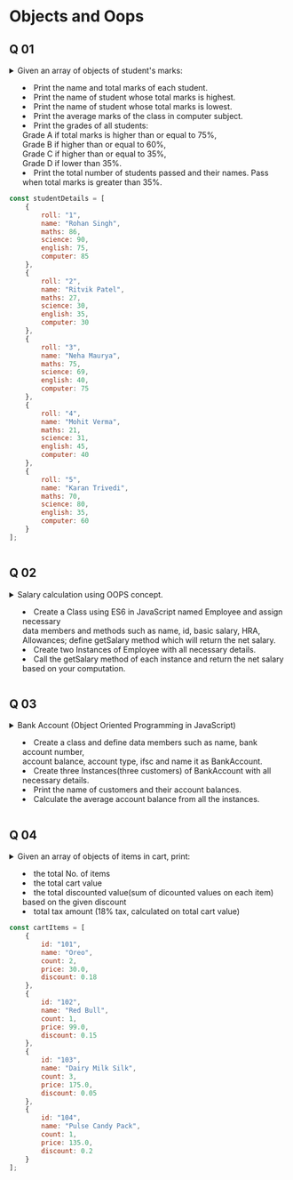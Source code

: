 # Objects and Oops

## Q 01


<!-- Question 1 -->

 <details>

  <summary>
      Given an array of objects of student's marks:

-   Print the name and total marks of each student.
-   Print the name of student whose total marks is highest.
-   Print the name of student whose total marks is lowest.
-   Print the average marks of the class in computer subject.
-   Print the grades of all students:  
     Grade A if total marks is higher than or equal to 75%,  
     Grade B if higher than or equal to 60%,  
     Grade C if higher than or equal to 35%,  
     Grade D if lower than 35%.
-   Print the total number of students passed and their names. Pass when total marks is greater than 35%.

```js script
const studentDetails = [
	{
		roll: "1",
		name: "Rohan Singh",
		maths: 86,
		science: 90,
		english: 75,
		computer: 85
	},
	{
		roll: "2",
		name: "Ritvik Patel",
		maths: 27,
		science: 30,
		english: 35,
		computer: 30
	},
	{
		roll: "3",
		name: "Neha Maurya",
		maths: 75,
		science: 69,
		english: 40,
		computer: 75
	},
	{
		roll: "4",
		name: "Mohit Verma",
		maths: 21,
		science: 31,
		english: 45,
		computer: 40
	},
	{
		roll: "5",
		name: "Karan Trivedi",
		maths: 70,
		science: 80,
		english: 35,
		computer: 60
	}
];
```

  </summary>


-  `index.js`

```javascript

const studentDetails = [
  {
    roll: "1",
    name: "Rohan Singh",
    maths: 86,
    science: 90,
    english: 75,
    computer: 85
  },
  {
    roll: "2",
    name: "Ritvik Patel",
    maths: 27,
    science: 30,
    english: 35,
    computer: 30
  },
  {
    roll: "3",
    name: "Neha Maurya",
    maths: 75,
    science: 69,
    english: 40,
    computer: 75
  },
  {
    roll: "4",
    name: "Mohit Verma",
    maths: 21,
    science: 31,
    english: 45,
    computer: 40
  },
  {
    roll: "5",
    name: "Karan Trivedi",
    maths: 70,
    science: 80,
    english: 35,
    computer: 60
  }
];

const studentTotalMarks = [];
const passList = [];

const prinitDetails = (students) => {
  for (let i = 0; i < students.length; i++) {
    totalMarks = students[i].english + students[i].computer + students[i].maths + students[i].science;
    studentTotalMarks.push(totalMarks)
    const grade = getGrades(totalMarks, students[i].name);
    console.log("Name: " + students[i].name);
    console.log("Total Marks: " + totalMarks);
    console.log("Grade: " + grade);
    console.log("---------")
  }
}

const highestMarks = (data) => {
  let highestMarks = data[0];
  let topper = studentDetails[0].name;
  for (let i = 1; i < data.length; i++) {
    if (data[i] > highestMarks) {
      highestMarks = data[i];
      topper = studentDetails[i].name;
    }
  }
  console.log("Highest Marks: " + topper);
}

const lowestMarks = (data) => {
  let lowestMarks = data[0];
  let name = studentDetails[0].name;
  for (let i = 1; i < data.length; i++) {
    if (data[i] < lowestMarks) {
      lowestMarks = data[i];
      name = studentDetails[i].name;
    }
  }
  console.log("Lowest Marks: " + name);
}

const averageMarksInComputer = (data) => {
  let totalMarksInSubject = 0;
  for (let i = 0; i < data.length; i++) {
    totalMarksInSubject += data[i].computer;
  }
  averageMarks = totalMarksInSubject / data.length;
  console.log("Average Marks in computer: " + averageMarks)
}

const getGrades = (marks, name) => {
  const percentage = marks / 400 * 100;
  if (percentage >= 75) {
    passList.push(name);
    return "A";
  }
  else if (percentage >= 60) {
    passList.push(name);
    return "B";
  }
  else if (percentage >= 35) {
    passList.push(name);
    return "C";
  }
  else return "D";

}

const passFail = () => {
  console.log("Number of Students Pass: " + passList.length);
  console.log("Name of Pass students: ");
  for (let i = 0; i < passList.length; i++) {
    console.log("  " + passList[i]);
  }

}

prinitDetails(studentDetails);
highestMarks(studentTotalMarks);
lowestMarks(studentTotalMarks);
averageMarksInComputer(studentDetails);
passFail();
 

// Name: Rohan Singh
// Total Marks: 336
// Grade: A
// ---------
// Name: Ritvik Patel
// Total Marks: 122
// Grade: D
// ---------
// Name: Neha Maurya
// Total Marks: 259
// Grade: B
// ---------
// Name: Mohit Verma
// Total Marks: 137
// Grade: D
// ---------
// Name: Karan Trivedi
// Total Marks: 245
// Grade: B
// ---------
// Highest Marks: Rohan Singh
// Lowest Marks: Ritvik Patel
// Average Marks in computer: 58
// Number of Students Pass: 3
// Name of Pass students: 
//   Rohan Singh
//   Neha Maurya
//   Karan Trivedi
```

</details>

## Q 02


<!-- Question 2 -->

 <details>

  <summary>
      Salary calculation using OOPS concept.

-   Create a Class using ES6 in JavaScript named Employee and assign necessary  
    data members and methods such as name, id, basic salary, HRA, Allowances; define getSalary method which will return the net salary.
-   Create two Instances of Employee with all necessary details.
-   Call the getSalary method of each instance and return the net salary based on your computation.

  </summary>


-  `index.js`

```javascript
      (add javacript code here if needed)	  

```

</details>

## Q 03


<!-- Question 3 -->

 <details>

  <summary>
      Bank Account (Object Oriented Programming in JavaScript)

-   Create a class and define data members such as name, bank account number,  
    account balance, account type, ifsc and name it as BankAccount.
-   Create three Instances(three customers) of BankAccount with all necessary details.
-   Print the name of customers and their account balances.
-   Calculate the average account balance from all the instances.
  </summary>


-  `index.js`

```javascript
      (add javacript code here if needed)	  

```

</details>

## Q 04
<!-- Question 4 -->

 <details>

  <summary>
      Given an array of objects of items in cart, print:

-   the total No. of items
-   the total cart value
-   the total discounted value(sum of dicounted values on each item) based on the given discount
-   total tax amount (18% tax, calculated on total cart value)

```js script
const cartItems = [
	{
		id: "101",
		name: "Oreo",
		count: 2,
		price: 30.0,
		discount: 0.18
	},
	{
		id: "102",
		name: "Red Bull",
		count: 1,
		price: 99.0,
		discount: 0.15
	},
	{
		id: "103",
		name: "Dairy Milk Silk",
		count: 3,
		price: 175.0,
		discount: 0.05
	},
	{
		id: "104",
		name: "Pulse Candy Pack",
		count: 1,
		price: 135.0,
		discount: 0.2
	}
];
```
  </summary>


-  `index.js`

```javascript

const cartItems = [
  {
    id: "101",
    name: "Oreo",
    count: 2,
    price: 30.0,
    discount: 0.18
  },
  {
    id: "102",
    name: "Red Bull",
    count: 1,
    price: 99.0,
    discount: 0.15
  },
  {
    id: "103",
    name: "Dairy Milk Silk",
    count: 3,
    price: 175.0,
    discount: 0.05
  },
  {
    id: "104",
    name: "Pulse Candy Pack",
    count: 1,
    price: 135.0,
    discount: 0.2
  }
];

const totalCartItems = (cart) => {
  let totalItems = 0;
  for (let i = 0; i < cart.length; i++) {
    totalItems += cart[i].count;
  }
  return totalItems;
}

const totalCartValue = (cart) => {
  let totalValue = 0;
  for (let i = 0; i < cart.length; i++) {
    totalValue += cart[i].price;
  }
  return totalValue;
}

const discountedValue = (data) => {
  let totalDiscount = 0;
  for (let i = 0; i < data.length; i++) {
    totalDiscount += data[i].count * (data[i].price * data[i].discount).toFixed(2);
  }
  return totalDiscount;
  console.log("Total Discounted Value: " + totalDiscount);
}

const totalTaxAmount = () => {
  return totalCartValue(cartItems) - discountedValue(cartItems);
}

console.log("Total No. of Items in Cart: " + totalCartItems(cartItems));
console.log("Total Value of Items in Cart: " + totalCartValue(cartItems));
console.log("Total Discounted Value: " + discountedValue(cartItems));
console.log("Total Discounted Value: " + totalTaxAmount());

// Total No. of Items in Cart: 7
// Total Value of Items in Cart: 439
// Total Discounted Value: 78.9
// Total Discounted Value: 360.1	  

```

</details>
